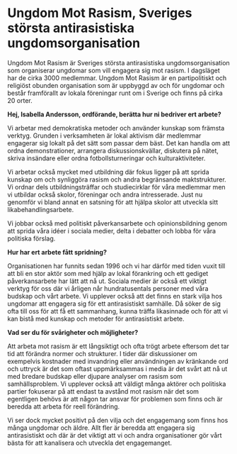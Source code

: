 # Ungdom Mot Rasism, Sveriges största antirasistiska ungdomsorganisation

Ungdom Mot Rasism är Sveriges största antirasistiska ungdomsorganisation som organiserar ungdomar som vill engagera sig mot rasism. I dagsläget har de cirka 3000 medlemmar. Ungdom Mot Rasism är en partipolitiskt och religiöst obunden organisation som är uppbyggd av och för ungdomar och består framförallt av lokala föreningar runt om i Sverige och finns på cirka 20 orter.

**Hej, Isabella Andersson, ordförande, berätta hur ni bedriver ert arbete?**

Vi arbetar med demokratiska metoder och använder kunskap som främsta verktyg. Grunden i verksamheten är lokal aktivism där medlemmar engagerar sig lokalt på det sätt som passar dem bäst. Det kan handla om att ordna demonstrationer, arrangera diskussionskvällar, diskutera på nätet, skriva insändare eller ordna fotbollsturneringar och kulturaktiviteter.

Vi arbetar också mycket med utbildning där fokus ligger på att sprida kunskap om och synliggöra rasism och andra begränsande maktstrukturer. Vi ordnar dels utbildningsträffar och studiecirklar för våra medlemmar men vi utbildar också skolor, föreningar och andra intresserade. Just nu genomför vi bland annat en satsning för att hjälpa skolor att utveckla sitt likabehandlingsarbete.

Vi jobbar också med politiskt påverkansarbete och opinionsbildning genom att sprida våra idéer i sociala medier, delta i debatter och lobba för våra politiska förslag.

**Hur har ert arbete fått spridning?**

Organisationen har funnits sedan 1996 och vi har därför med tiden vuxit till att bli en stor aktör som med hjälp av lokal förankring och ett gediget påverkansarbete har lätt att nå ut. Sociala medier är också ett viktigt verktyg för oss där vi årligen når hundratusentals personer med våra budskap och vårt arbete. Vi upplever också att det finns en stark vilja hos ungdomar att engagera sig för ett antirasistiskt samhälle. Då söker de sig ofta till oss för att få ett sammanhang, kunna träffa likasinnade och för att vi kan bistå med kunskap och metoder för antirasistiskt arbete.

**Vad ser du för svårigheter och möjligheter?**

Att arbeta mot rasism är ett långsiktigt och ofta trögt arbete eftersom det tar tid att förändra normer och strukturer. I tider där diskussioner om exempelvis kostnader med invandring eller användningen av kränkande ord och uttryck är det som oftast uppmärksammas i media är det svårt att nå ut med bredare budskap eller djupare analyser om rasism som samhällsproblem. Vi upplever också att väldigt många aktörer och politiska partier fokuserar på att endast ta avstånd mot rasism när det som egentligen behövs är att någon tar ansvar för problemen som finns och är beredda att arbeta för reell förändring.

Vi ser dock mycket positivt på den vilja och det engagemang som finns hos många ungdomar och äldre. Allt fler är beredda att engagera sig antirasistiskt och där är det viktigt att vi och andra organisationer gör vårt bästa för att kanalisera och utveckla det engagemanget.
